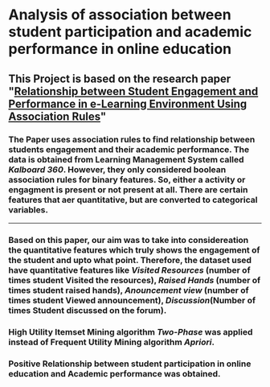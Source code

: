 # Analysis of association between student participation and academic performance in online education

## This Project is based on the research paper "[Relationship between Student Engagement and Performance in e-Learning Environment Using Association Rules](https://ieeexplore.ieee.org/document/8451005])"

### The Paper uses association rules to find relationship between students engagement and their academic performance. The data is obtained from Learning Management System called *Kalboard 360*. However, they only considered boolean association rules for binary features. So, either a activity or engagment is present or not present at all. There are certain features that aer quantitative, but are converted to categorical variables.

***

### Based on this paper, our aim was to take into considereation the quantitative features which truly shows the engagement of the student and upto what point. Therefore, the dataset used have quantitative features like *Visited Resources* (number of times student Visited the resources), *Raised Hands* (number of times student raised hands), *Anouncement view* (number of times student Viewed announcement), *Discussion*(Number of times Student discussed on the forum).

### High Utility Itemset Mining algorithm _Two-Phase_ was applied instead of Frequent Utility Mining algorithm _Apriori_.

### Positive Relationship between student participation in online education and Academic performance was obtained.